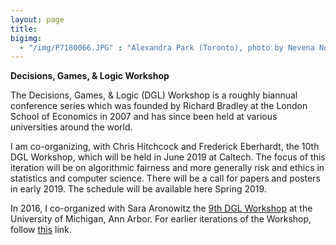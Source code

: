 ```yaml
---
layout: page 
title:
bigimg:
  - "/img/P7180066.JPG" : "Alexandra Park (Toronto), photo by Nevena Novakovic (2017)"
---
```

**Decisions, Games, & Logic Workshop**

The Decisions, Games, & Logic (DGL) Workshop is a roughly biannual conference series which was founded by Richard Bradley at the London School of Economics in 2007 and has since been held at various universities around the world. 

I am co-organizing, with Chris Hitchcock and Frederick Eberhardt, the 10th DGL Workshop, which will be held in June 2019 at Caltech. The focus of this iteration will be on algorithmic fairness and more generally risk and ethics in statistics and computer science. There will be a call for papers and posters in early 2019. The schedule will be available here Spring 2019.

In 2016, I co-organized with Sara Aronowitz the [9th DGL Workshop](http://www-personal.umich.edu/~skaron/dgl/) at the University of Michigan, Ann Arbor. For earlier iterations of the Workshop, follow [this](http://personal.lse.ac.uk/marcoci/dgl2015/) link. 
